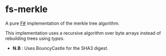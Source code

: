 # fs-merkle

A pure [F#](https://fsharp.org) implementation of the merkle tree algorithm.

This implementation uses a recursive algorithm over byte arrays instead of rebuilding trees
using *types*.

* **N.B** : Uses BouncyCastle for the SHA3 digest.
